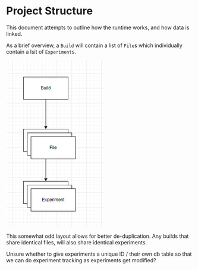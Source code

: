# Project Structure

This document attempts to outline how the runtime works, and how data is linked.

As a brief overview, a `Build` will contain a list of `File`s which individually contain a lsit of `Experiment`s.

![](docs/assets/layout-structure-1.png)

This somewhat odd layout allows for better de-duplication. Any builds that share identical files, will also share identical experiments.

Unsure whether to give experiments a unique ID / their own db table so that we can do experiment tracking as experiments get modified?
